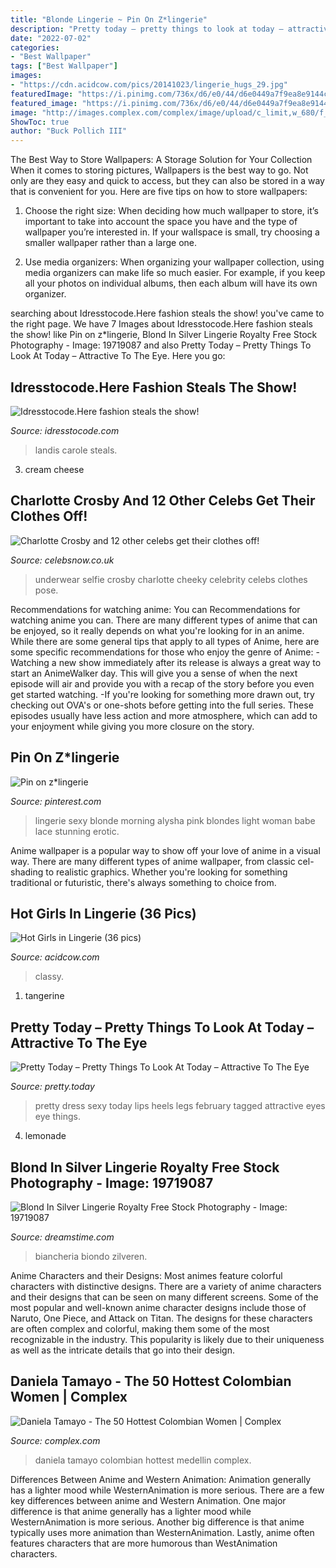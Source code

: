 ```yaml
---
title: "Blonde Lingerie ~ Pin On Z*lingerie"
description: "Pretty today – pretty things to look at today – attractive to the eye"
date: "2022-07-02"
categories:
- "Best Wallpaper"
tags: ["Best Wallpaper"]
images:
- "https://cdn.acidcow.com/pics/20141023/lingerie_hugs_29.jpg"
featuredImage: "https://i.pinimg.com/736x/d6/e0/44/d6e0449a7f9ea8e9144c3b6b157ef8b6.jpg"
featured_image: "https://i.pinimg.com/736x/d6/e0/44/d6e0449a7f9ea8e9144c3b6b157ef8b6.jpg"
image: "http://images.complex.com/complex/image/upload/c_limit,w_680/f_auto,fl_lossy,pg_1,q_auto/dkpocvefixhdpfef4izd.jpg"
ShowToc: true
author: "Buck Pollich III"
---
```



The Best Way to Store Wallpapers: A Storage Solution for Your Collection
When it comes to storing pictures, Wallpapers is the best way to go. Not only are they easy and quick to access, but they can also be stored in a way that is convenient for you. Here are five tips on how to store wallpapers:
1) Choose the right size: When deciding how much wallpaper to store, it’s important to take into account the space you have and the type of wallpaper you’re interested in. If your wallspace is small, try choosing a smaller wallpaper rather than a large one.

2) Use media organizers: When organizing your wallpaper collection, using media organizers can make life so much easier. For example, if you keep all your photos on individual albums, then each album will have its own organizer.

	

		
searching about Idresstocode.Here fashion steals the show! you've came to the right page. We have 7 Images about Idresstocode.Here fashion steals the show! like Pin on z*lingerie, Blond In Silver Lingerie Royalty Free Stock Photography - Image: 19719087 and also Pretty Today – Pretty Things To Look At Today – Attractive To The Eye. Here you go:
		
    
## Idresstocode.Here Fashion Steals The Show!

<img loading=lazy src="https://www.idresstocode.com/copyrighter.php?image=images/Image/galeries/3/1355221738carole_landis.jpg" onerror="this.onerror=null;this.src='https://tse2.mm.bing.net/th?id=OIP.uAit3X7NKfYGJAa4yGd7NAHaGe&amp;pid=15.1';" alt="Idresstocode.Here fashion steals the show!">

_Source: idresstocode.com_

>landis carole steals. 

	

3. cream cheese 

    
## Charlotte Crosby And 12 Other Celebs Get Their Clothes Off!

<img loading=lazy src="http://keyassets-p2.timeincuk.net/wp/prod/wp-content/uploads/sites/30/2016/01/Charlotte-Crosby-underwear.jpg" onerror="this.onerror=null;this.src='https://tse2.mm.bing.net/th?id=OIP.pJ6QuDHzHGNKimelGXhVMgHaJ4&amp;pid=15.1';" alt="Charlotte Crosby and 12 other celebs get their clothes off!">

_Source: celebsnow.co.uk_

>underwear selfie crosby charlotte cheeky celebrity celebs clothes pose. 

	

Recommendations for watching anime: You can
Recommendations for watching anime you can. There are many different types of anime that can be enjoyed, so it really depends on what you're looking for in an anime. While there are some general tips that apply to all types of Anime, here are some specific recommendations for those who enjoy the genre of Anime: 
-Watching a new show immediately after its release is always a great way to start an AnimeWalker day. This will give you a sense of when the next episode will air and provide you with a recap of the story before you even get started watching. 
-If you're looking for something more drawn out, try checking out OVA's or one-shots before getting into the full series. These episodes usually have less action and more atmosphere, which can add to your enjoyment while giving you more closure on the story.

    
## Pin On Z*lingerie

<img loading=lazy src="https://i.pinimg.com/736x/d6/e0/44/d6e0449a7f9ea8e9144c3b6b157ef8b6.jpg" onerror="this.onerror=null;this.src='https://tse4.mm.bing.net/th?id=OIP.FfrKHVKrmsrEjuUoA_5yeQHaLU&amp;pid=15.1';" alt="Pin on z*lingerie">

_Source: pinterest.com_

>lingerie sexy blonde morning alysha pink blondes light woman babe lace stunning erotic. 

	

Anime wallpaper is a popular way to show off your love of anime in a visual way. There are many different types of anime wallpaper, from classic cel-shading to realistic graphics. Whether you're looking for something traditional or futuristic, there's always something to choice from.

    
## Hot Girls In Lingerie (36 Pics)

<img loading=lazy src="https://cdn.acidcow.com/pics/20141023/lingerie_hugs_29.jpg" onerror="this.onerror=null;this.src='https://tse2.mm.bing.net/th?id=OIP.w1yS_FUJAWXDQ3L-HJlJBgAAAA&amp;pid=15.1';" alt="Hot Girls in Lingerie (36 pics)">

_Source: acidcow.com_

>classy. 

	

1. tangerine 

    
## Pretty Today – Pretty Things To Look At Today – Attractive To The Eye

<img loading=lazy src="http://pretty.today/wp-content/uploads/2018/02/pretty.today-Image1980.jpg" onerror="this.onerror=null;this.src='https://tse2.mm.bing.net/th?id=OIP.rGYikws-uIfJuNQJ7gbDlQHaOV&amp;pid=15.1';" alt="Pretty Today – Pretty Things To Look At Today – Attractive To The Eye">

_Source: pretty.today_

>pretty dress sexy today lips heels legs february tagged attractive eyes eye things. 

	

4. lemonade 

    
## Blond In Silver Lingerie Royalty Free Stock Photography - Image: 19719087

<img loading=lazy src="https://thumbs.dreamstime.com/z/sexy-blond-silver-lingerie-19719087.jpg" onerror="this.onerror=null;this.src='https://tse2.mm.bing.net/th?id=OIP.Ha3XB-zPE6RkSbkYIqyWGwHaKL&amp;pid=15.1';" alt="Blond In Silver Lingerie Royalty Free Stock Photography - Image: 19719087">

_Source: dreamstime.com_

>biancheria biondo zilveren. 

	

Anime Characters and their Designs: Most animes feature colorful characters with distinctive designs.
There are a variety of anime characters and their designs that can be seen on many different screens. Some of the most popular and well-known anime character designs include those of Naruto, One Piece, and Attack on Titan. The designs for these characters are often complex and colorful, making them some of the most recognizable in the industry. This popularity is likely due to their uniqueness as well as the intricate details that go into their design.

    
## Daniela Tamayo - The 50 Hottest Colombian Women | Complex

<img loading=lazy src="http://images.complex.com/complex/image/upload/c_limit,w_680/f_auto,fl_lossy,pg_1,q_auto/dkpocvefixhdpfef4izd.jpg" onerror="this.onerror=null;this.src='https://tse4.mm.bing.net/th?id=OIP.n_Nym5FS906kIQpCysEs4AAAAA&amp;pid=15.1';" alt="Daniela Tamayo - The 50 Hottest Colombian Women | Complex">

_Source: complex.com_

>daniela tamayo colombian hottest medellin complex. 

	

Differences Between Anime and Western Animation: Animation generally has a lighter mood while WesternAnimation is more serious.
There are a few key differences between anime and Western Animation. One major difference is that anime generally has a lighter mood while WesternAnimation is more serious. Another big difference is that anime typically uses more animation than WesternAnimation. Lastly, anime often features characters that are more humorous than WestAnimation characters.

